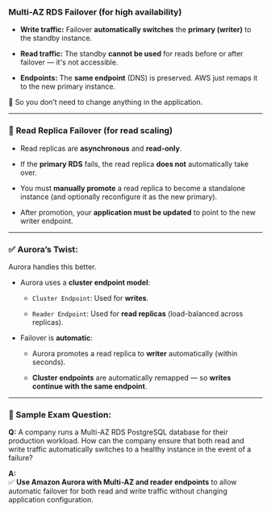 ### **Multi-AZ RDS Failover (for high availability)**

- **Write traffic:** Failover **automatically switches** the **primary (writer)** to the standby instance.
    
- **Read traffic:** The standby **cannot be used** for reads before or after failover — it's not accessible.
    
- **Endpoints:** The **same endpoint** (DNS) is preserved. AWS just remaps it to the new primary instance.
    

🧠 So you don’t need to change anything in the application.

---

### 🔹 **Read Replica Failover (for read scaling)**

- Read replicas are **asynchronous** and **read-only**.
    
- If the **primary RDS** fails, the read replica **does not** automatically take over.
    
- You must **manually promote** a read replica to become a standalone instance (and optionally reconfigure it as the new primary).
    
- After promotion, your **application must be updated** to point to the new writer endpoint.
    

---

### ✅ **Aurora’s Twist:**

Aurora handles this better.

- Aurora uses a **cluster endpoint model**:
    
    - `Cluster Endpoint`: Used for **writes**.
        
    - `Reader Endpoint`: Used for **read replicas** (load-balanced across replicas).
        
- Failover is **automatic**:
    
    - Aurora promotes a read replica to **writer** automatically (within seconds).
        
    - **Cluster endpoints** are automatically remapped — so **writes continue with the same endpoint**.
        

---

### 📝 Sample Exam Question:

**Q:** A company runs a Multi-AZ RDS PostgreSQL database for their production workload. How can the company ensure that both read and write traffic automatically switches to a healthy instance in the event of a failure?

**A:**  
✅ **Use Amazon Aurora with Multi-AZ and reader endpoints** to allow automatic failover for both read and write traffic without changing application configuration.